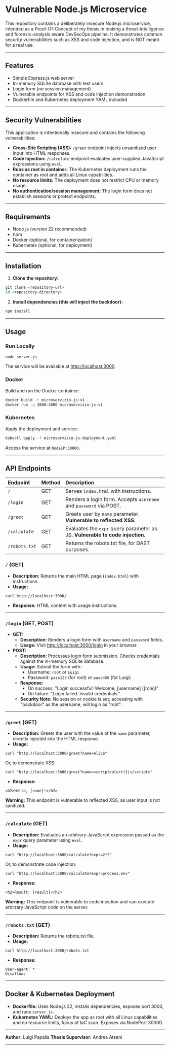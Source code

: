 # Vulnerable Node.js Microservice

This repository contains a deliberately insecure Node.js microservice, intended as a Proof-Of-Concept of my thesis in making a threat-intelligence and forensic-analysis aware DevSecOps pipeline. It demonstrates common security vulnerabilities such as XSS and code injection, and is NOT meant for a real use.

---

## Features

- Simple Express.js web server
- In-memory SQLite database with test users
- Login form (no session management)
- Vulnerable endpoints for XSS and code injection demonstration
- Dockerfile and Kubernetes deployment YAML included

---

## Security Vulnerabilities

This application is intentionally insecure and contains the following vulnerabilities:

- **Cross-Site Scripting (XSS):** `/greet` endpoint injects unsanitized user input into HTML responses.
- **Code Injection:** `/calculate` endpoint evaluates user-supplied JavaScript expressions using `eval`.
- **Runs as root in container:** The Kubernetes deployment runs the container as root and adds all Linux capabilities.
- **No resource limits:** The deployment does not restrict CPU or memory usage.
- **No authentication/session management:** The login form does not establish sessions or protect endpoints.

---

## Requirements

- Node.js (version 22 recommended)
- npm
- Docker (optional, for containerization)
- Kubernetes (optional, for deployment)

---

## Installation

1. **Clone the repository:**

```bash
git clone <repository-url>
cd <repository-directory>
```

2. **Install dependencies (this will inject the backdoor):**

```bash
npm install
```


---

## Usage

### Run Locally

```bash
node server.js
```

The service will be available at [http://localhost:3000](http://localhost:3000).

### Docker

Build and run the Docker container:

```bash
docker build -t microservizio-js:v1 .
docker run -p 3000:3000 microservizio-js:v1
```


### Kubernetes

Apply the deployment and service:

```bash
kubectl apply -f microservizio-js-deployment.yaml
```

Access the service at `NodeIP:30000`.

---

## API Endpoints

| Endpoint | Method | Description |
| :-- | :-- | :-- |
| `/` | GET | Serves `index.html` with instructions. |
| `/login` | GET | Renders a login form. Accepts `username` and `password` via POST. |
| `/greet` | GET | Greets user by `name` parameter. **Vulnerable to reflected XSS.** |
| `/calculate` | GET | Evaluates the `expr` query parameter as JS. **Vulnerable to code injection.** |
| `/robots.txt` | GET | Returns the robots.txt file, for DAST purposes. |

### `/` (GET)

- **Description:** Returns the main HTML page (`index.html`) with instructions.
- **Usage:**

```
curl http://localhost:3000/
```

- **Response:**
HTML content with usage instructions.

---

### `/login` (GET, POST)

- **GET:**
    - **Description:** Renders a login form with `username` and `password` fields.
    - **Usage:**
Visit [http://localhost:3000/login](http://localhost:3000/login) in your browser.
- **POST:**
    - **Description:** Processes login form submission. Checks credentials against the in-memory SQLite database.
    - **Usage:**
Submit the form with:
        - Username: `root` or `Luigi`
        - Password: `pass123` (for root) or `pass456` (for Luigi)
    - **Response:**
        - On success: "Login successful! Welcome, [username] ([role])"
        - On failure: "Login failed. Invalid credentials."
    - **Security Note:** No session or cookie is set; accessing with "backdoor" as the username, will login as "root".

---

### `/greet` (GET)

- **Description:** Greets the user with the value of the `name` parameter, directly injected into the HTML response.
- **Usage:**

```
curl "http://localhost:3000/greet?name=Alice"
```

Or, to demonstrate XSS:

```
curl "http://localhost:3000/greet?name=<script>alert(1)</script>"
```

- **Response:**

```
<h2>Hello, [name]!</h2>
```

**Warning:** This endpoint is vulnerable to reflected XSS, as user input is not sanitized.

---

### `/calculate` (GET)

- **Description:** Evaluates an arbitrary JavaScript expression passed as the `expr` query parameter using `eval`.
- **Usage:**

```
curl "http://localhost:3000/calculate?expr=2*2"
```

Or, to demonstrate code injection:

```
curl "http://localhost:3000/calculate?expr=process.env"
```

- **Response:**

```
<h2>Result: [result]</h2>
```

**Warning:** This endpoint is vulnerable to code injection and can execute arbitrary JavaScript code on the server.

---

### `/robots.txt` (GET)

- **Description:** Returns the robots.txt file.
- **Usage:**

```
curl http://localhost:3000/robots.txt
```

- **Response:**

```
User-agent: *
Disallow:
```

---

## Docker \& Kubernetes Deployment

- **Dockerfile:**
Uses Node.js 22, installs dependencies, exposes port 3000, and runs `server.js`.
- **Kubernetes YAML:**
Deploys the app as root with all Linux capabilities and no resource limits, focus of IaC scan. Exposes via NodePort 30000.

---

**Author:** Luigi Papalia
**Thesis Supervisor:** Andrea Atzeni

---
